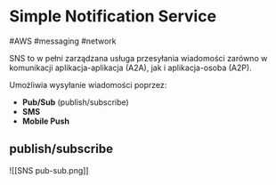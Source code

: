 # Simple Notification Service
#AWS #messaging #network 

SNS to w pełni zarządzana usługa przesyłania wiadomości zarówno w komunikacji aplikacja-aplikacja (A2A), jak i aplikacja-osoba (A2P).

Umożliwia wysyłanie wiadomości poprzez:

- **Pub/Sub** (publish/subscribe)
- **SMS**
- **Mobile Push**

## publish/subscribe

![[SNS pub-sub.png]]